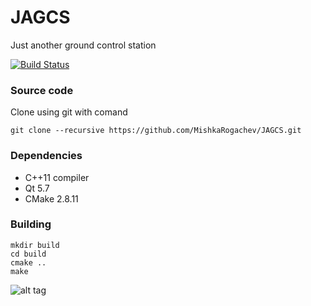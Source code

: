 # JAGCS
Just another ground control station

[![Build Status](https://travis-ci.org/MishkaRogachev/JAGCS.svg?branch=master)](https://travis-ci.org/MishkaRogachev/JAGCS)

### Source code
Clone using git with comand
```
git clone --recursive https://github.com/MishkaRogachev/JAGCS.git
```

### Dependencies
 
  * C++11 compiler
  * Qt 5.7
  * CMake 2.8.11

### Building 
```
mkdir build
cd build
cmake ..
make
```
![alt tag](https://raw.githubusercontent.com/MishkaRogachev/JAGCS/master/ui.png)
